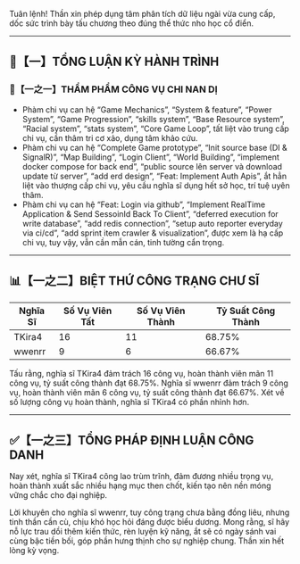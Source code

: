 Tuân lệnh! Thần xin phép dụng tâm phân tích dữ liệu ngài vừa cung cấp, dốc sức trình bày tấu chương theo đúng thể thức nho học cổ điển.

---

## 🧾【一】TỔNG LUẬN KỲ HÀNH TRÌNH

### 🧠【一之一】THẨM PHẨM CÔNG VỤ CHI NAN DỊ

- Phàm chi vụ can hệ “Game Mechanics”, “System & feature”, “Power System”, “Game Progression”, “skills system”, “Base Resource system”, “Racial system”, “stats system”, “Core Game Loop”, tất liệt vào trung cấp chi vụ, cần thâm tri cơ xảo, dụng tâm khảo cứu.
- Phàm chi vụ can hệ “Complete Game prototype”, “Init source base (DI & SignalR)”, “Map Building”, “Login Client”, “World Building”, “implement docker compose for back end”, “public source lên server và download update từ server”, “add erd design”, “Feat: Implement Auth Apis”, ắt hẳn liệt vào thượng cấp chi vụ, yêu cầu nghĩa sĩ dụng hết sở học, trí tuệ uyên thâm.
- Phàm chi vụ can hệ “Feat: Login via github”, “Implement RealTime Application & Send SessoinId Back To Client”, “deferred execution for write database”, “add redis connection”, “setup auto reporter everyday via ci/cd”, “add sprint item crawler & visualization”, được xem là hạ cấp chi vụ, tuy vậy, vẫn cần mẫn cán, tinh tường cẩn trọng.

---

## 📊【一之二】BIỆT THỨ CÔNG TRẠNG CHƯ SĨ

| Nghĩa Sĩ     | Số Vụ Viên Tất | Số Vụ Viên Thành | Tỷ Suất Công Thành |
| ----------- | ----------- | ----------- | ----------- |
| TKira4    | 16          | 11          | 68.75%        |
| wwenrr     | 9           | 6           | 66.67%        |

Tấu rằng, nghĩa sĩ TKira4 đảm trách 16 công vụ, hoàn thành viên mãn 11 công vụ, tỷ suất công thành đạt 68.75%. Nghĩa sĩ wwenrr đảm trách 9 công vụ, hoàn thành viên mãn 6 công vụ, tỷ suất công thành đạt 66.67%. Xét về số lượng công vụ hoàn thành, nghĩa sĩ TKira4 có phần nhỉnh hơn.

---

## ✅【一之三】TỔNG PHÁP ĐỊNH LUẬN CÔNG DANH

Nay xét, nghĩa sĩ TKira4 công lao trùm trĩnh, đảm đương nhiều trọng vụ, hoàn thành xuất sắc nhiều hạng mục then chốt, kiến tạo nên nền móng vững chắc cho đại nghiệp.

Lời khuyên cho nghĩa sĩ wwenrr, tuy công trạng chưa bằng đồng liêu, nhưng tinh thần cần cù, chịu khó học hỏi đáng được biểu dương. Mong rằng, sĩ hãy nỗ lực trau dồi thêm kiến thức, rèn luyện kỹ năng, ắt sẽ có ngày sánh vai cùng bậc tiền bối, góp phần hưng thịnh cho sự nghiệp chung. Thần xin hết lòng kỳ vọng.
